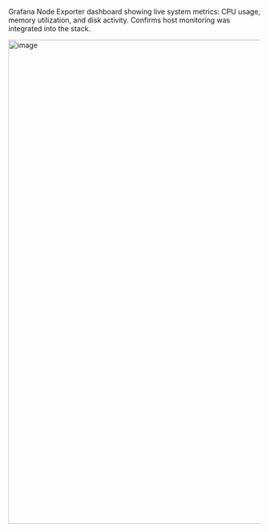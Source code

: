 Grafana Node Exporter dashboard showing live system metrics: CPU usage, memory utilization, and disk activity. Confirms host monitoring was integrated into the stack.


<img width="1900" height="965" alt="image" src="https://github.com/user-attachments/assets/4742ecb7-04a7-4ebd-94fe-7bbbd647a505" />
